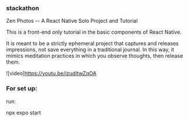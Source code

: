 ### stackathon

Zen Photos -- A React Native Solo Project and Tutorial

This is a front-end only tutorial in the basic components of React Native. 

It is meant to be a strictly ephemeral project that captures and releases impressions, not save everything in a traditional journal. In this way, it mimics meditation practices in which you observe thoughts, then release them.

![video]https://youtu.be/izudItwZqOA

### For set up:

run: 

npx expo start
